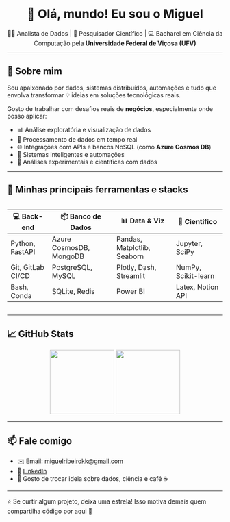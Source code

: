 <h1 align="center">👋 Olá, mundo! Eu sou o Miguel</h1>

<p align="center">
  👨‍💻 Analista de Dados | 🔬 Pesquisador Científico | 💻 Bacharel em Ciência da Computação pela <strong>Universidade Federal de Viçosa (UFV)</strong>
</p>

---

## 🚀 Sobre mim

Sou apaixonado por dados, sistemas distribuídos, automações e tudo que envolva transformar 💡 ideias em soluções tecnológicas reais.

Gosto de trabalhar com desafios reais de **negócios**, especialmente onde posso aplicar:
- 📊 Análise exploratória e visualização de dados
- 🔧 Processamento de dados em tempo real
- 🌐 Integrações com APIs e bancos NoSQL (como **Azure Cosmos DB**)
- 🧠 Sistemas inteligentes e automações
- 🧪 Análises experimentais e científicas com dados

---

## 🧰 Minhas principais ferramentas e stacks

<div style="display: flex;">
  
| 💻 Back-end        | 📦 Banco de Dados     | 📊 Data & Viz         | 🧪 Científico        |
|-------------------|-----------------------|------------------------|----------------------|
| Python, FastAPI   | Azure CosmosDB, MongoDB | Pandas, Matplotlib, Seaborn | Jupyter, SciPy       |
| Git, GitLab CI/CD | PostgreSQL, MySQL     | Plotly, Dash, Streamlit | NumPy, Scikit-learn  |
| Bash, Conda       | SQLite, Redis         | Power BI               | Latex, Notion API    |

</div>

---

## 📈 GitHub Stats

<p align="center">
  <img src="https://github-readme-stats.vercel.app/api?username=miguelribeirokk&show_icons=true&theme=radical" height="150"/>
  <img src="https://github-readme-stats.vercel.app/api/top-langs/?username=miguelribeirokk&layout=compact&theme=radical" height="150"/>
</p>

---

## 📫 Fale comigo

- ✉️ Email: miguelribeirokk@gmail.com 
- 💼 [LinkedIn](https://www.linkedin.com/in/miguelarsilva/)  
- 💬 Gosto de trocar ideia sobre dados, ciência e café ☕

---

⭐ Se curtir algum projeto, deixa uma estrela! Isso motiva demais quem compartilha código por aqui 🚀
